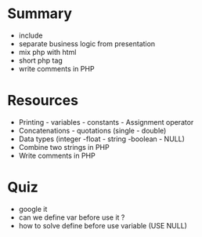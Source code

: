 
# Summary
 * include
 * separate business logic from presentation
 * mix php with html
 * short php tag
 * write comments in PHP

# Resources
- Printing - variables - constants - Assignment operator
- Concatenations - quotations (single - double)
- Data types (integer -float - string -boolean - NULL)
- Combine two strings in PHP
- Write comments in PHP

# Quiz
- google it
- can we define var before use it ?
- how to solve define before use variable (USE NULL)


